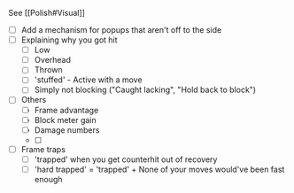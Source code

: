 See [[Polish#Visual]]

- [ ] Add a mechanism for popups that aren't off to the side
- [ ] Explaining why you got hit
	- [ ] Low
	- [ ] Overhead
	- [ ] Thrown
	- [ ] 'stuffed' - Active with a move
	- [ ] Simply not blocking ("Caught lacking", "Hold back to block")
- [ ] Others
	- [ ] Frame advantage
	- [ ] Block meter gain
	- [ ] Damage numbers
	- [ ] 
- [ ] Frame traps
	- [ ] 'trapped' when you get counterhit out of recovery
	- [ ] 'hard trapped' = 'trapped' + None of your moves would've been fast enough
